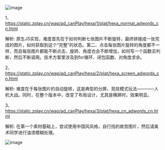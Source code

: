 ![image](https://github.com/WckY/Responsive-h5-game-dictionary/blob/master/Hexa%20Drawn/icon.png)

1、https://static.zplay.cn/wap/ad_canPlay/hexa/1/plat/hexa_normal_adwords_cn.html

解析: 原生JS实现，难度首先在于如何判断七张图片不断旋转，最终拼接成一张完成的图片，如何获取到这个“完整”的状态。第二、点击每张图片旋转的角度都不一样，而且每张图片都能不断点击、旋转、角度也会不断增加，如何写一个函数去判断，然后不断调用。技术方案里涉及到for循环、闭包函数、对角度求余。

2、https://static.zplay.cn/wap/ad_canPlay/hexa/2/plat/hexa_screen_adwords_cn.html

解析: 难度在于每张图片的自动旋转，这是典型的分屏、竞技模式玩法————人机大战。同时，在整个版本中，改变了布局设计，尤其是横屏时，效果明显。

3、https://static.zplay.cn/wap/ad_canPlay/hexa/3/plat/hexa_cn_adwords_cn.html

解析: 在第一个素材基础上，尝试使用中国风风格，自行找的故宫图片，然后请美术同学进行油漆模糊处理。

![image](https://github.com/WckY/Responsive-h5-game-dictionary/blob/master/Hexa%20Drawn/hexa.png)


